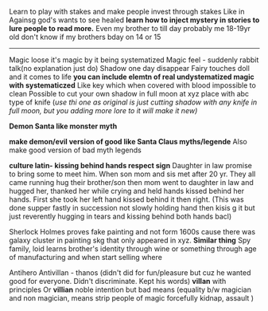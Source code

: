 Learn to play with stakes and make people invest through stakes
Like in
Againsg god's wants to see healed
**learn how to inject mystery in stories to lure people to read more.**
Even my brother to till day probably me 18-19yr old don't know if my brothers bday on 14 or 15


****

Magic loose it's magic by it being systematized 
Magic feel - suddenly rabbit talk(no explanation just do)
Shadow one day disappear
Fairy touches doll and it comes to life
**you can include elemtn of real undystematized magic with systematiczed**
Like key which when covered with blood impossible to clean
Possible to cut your own shadow in full moon at xyz place with abc type of knife (*use thi one as original is just cutting shadow with any knife in full moon, but you adding more lore to it will make it new)*

**Demon Santa like monster myth**

**make demon/evil version of good like Santa Claus myths/legende**
 Also make good version of bad myth legends


**culture latin- kissing behind hands respect sign**
Daughter in law promise to bring some to meet him.
When son mom and sis met after 20 yr.
They all came running hug their brother/son then mom went to daughter in law and hugged her, thanked her while crying and held hands kissed behind her hands.
First she took her left hand kissed behind it then right. (This was done supper fastly in succession not slowly holding hand then kisis g it but just reverently hugging in tears and kissing behind both hands bacl)



Sherlock Holmes proves fake painting and not form 1600s cause there was galaxy cluster in painting skg that only appeared in xyz.
**Similar thing**
Spy family, loid learns brother's identity through wine or something through age of manufacturing and when start selling where

Antihero 
Antivillan - thanos (didn't did for fun/pleasure but cuz he wanted good for everyone. Didn't discriminate. Kept his words)
**villan** with principles
Or
**villian** noble intention but bad means (equality b/w magician and non magician, means strip people of magic forcefully kidnap, assault  )
